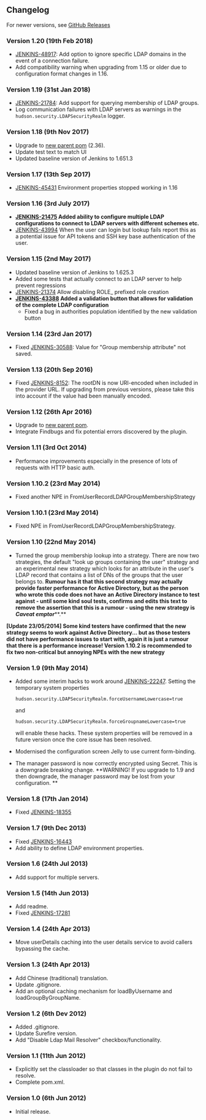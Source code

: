## Changelog

For newer versions, see [GitHub Releases](https://github.com/jenkinsci/ldap-plugin/releases)

### Version 1.20 (19th Feb 2018)

-   [JENKINS-48917](https://issues.jenkins-ci.org/browse/JENKINS-48917):
    Add option to ignore specific LDAP domains in the event of a
    connection failure.
-   Add compatibility warning when upgrading from 1.15 or older due to
    configuration format changes in 1.16.

### Version 1.19 (31st Jan 2018)

-   [JENKINS-21784](https://issues.jenkins-ci.org/browse/JENKINS-21784):
    Add support for querying membership of LDAP groups.
-   Log communication failures with LDAP servers as warnings in the
    `hudson.security.LDAPSecurityRealm` logger.

### Version 1.18 (9th Nov 2017)

-   Upgrade to [new parent
    pom](https://github.com/jenkinsci/plugin-pom) (2.36).
-   Update test text to match UI
-   Updated baseline version of Jenkins to 1.651.3

### Version 1.17 (13th Sep 2017)

-   [JENKINS-45431](https://issues.jenkins-ci.org/browse/JENKINS-45431) Environment
    properties stopped working in 1.16

### Version 1.16 (3rd July 2017)

-   **[JENKINS-21475](https://issues.jenkins-ci.org/browse/JENKINS-21475) Added
    ability to configure multiple LDAP configurations to connect to LDAP
    servers with **different schemes etc.****
-   [JENKINS-43994](https://issues.jenkins-ci.org/browse/JENKINS-43994) When
    the user can login but lookup fails report this as a potential issue
    for API tokens and SSH key base authentication of the user.

### Version 1.15 (2nd May 2017)

-   Updated baseline version of Jenkins to 1.625.3
-   Added some tests that actually connect to an LDAP server to help
    prevent regressions
-   [JENKINS-21374](https://issues.jenkins-ci.org/browse/JENKINS-21374)
    Allow disabling ROLE\_ prefixed role creation
-   **[JENKINS-43388](https://issues.jenkins-ci.org/browse/JENKINS-43388)
    Added a validation button that allows for validation of the complete
    LDAP configuration**
    -   Fixed a bug in authorities population identified by the new
        validation button

### Version 1.14 (23rd Jan 2017)

-   Fixed
    [JENKINS-30588](https://issues.jenkins-ci.org/browse/JENKINS-30588):
    Value for "Group membership attribute" not saved.

### Version 1.13 (20th Sep 2016)

-   Fixed
    [JENKINS-8152](https://issues.jenkins-ci.org/browse/JENKINS-8152):
    The rootDN is now URI-encoded when included in the provider URL. If
    upgrading from previous versions, please take this into account if
    the value had been manually encoded.

### Version 1.12 (26th Apr 2016)

-   Upgrade to [new parent
    pom](https://github.com/jenkinsci/plugin-pom).
-   Integrate Findbugs and fix potential errors discovered by the
    plugin.

### Version 1.11 (3rd Oct 2014)

-   Performance improvements especially in the presence of lots of
    requests with HTTP basic auth.

### Version 1.10.2 (23rd May 2014)

-   Fixed another NPE in FromUserRecordLDAPGroupMembershipStrategy

### Version 1.10.1 (23rd May 2014)

-   Fixed NPE in FromUserRecordLDAPGroupMembershipStrategy.

### Version 1.10 (22nd May 2014)

-   Turned the group membership lookup into a strategy. There are now
    two strategies, the default "look up groups containing the user"
    strategy and an experimental new strategy which looks for an
    attribute in the user's LDAP record that contains a list of DNs of
    the groups that the user belongs to. **Rumour has it that this
    second strategy may actually provide faster performance for Active
    Directory, but as the person who wrote this code does not have an
    Active Directory instance to test against - until some kind soul
    tests, confirms and edits this text to remove the assertion that
    this is a rumour - using the new strategy is** ***Caveat
    emptor*****.**

**\[Update 23/05/2014\] Some kind testers have confirmed that the new
strategy seems to work against Active Directory... but as those testers
did not have performance issues to start with, again it is just a rumour
that there is a performance increase! Version 1.10.2 is recommended to
fix two non-critical but annoying NPEs with the new strategy**

### Version 1.9 (9th May 2014)

-   Added some interim hacks to work around
    [JENKINS-22247](https://issues.jenkins-ci.org/browse/JENKINS-22247).
    Setting the temporary system properties 

        hudson.security.LDAPSecurityRealm.forceUsernameLowercase=true

    and 

        hudson.security.LDAPSecurityRealm.forceGroupnameLowercase=true

    will enable these hacks. These system properties will be removed in
    a future version once the core issue has been resolved.

-   Modernised the configuration screen Jelly to use current
    form-binding.
-   The manager password is now correctly encrypted using Secret. This
    is a downgrade breaking change. **WARNING! If you upgrade to 1.9 and
    then downgrade, the manager password may be lost from your
    configuration. **

### Version 1.8 (17th Jan 2014)

-   Fixed
    [JENKINS-18355](https://issues.jenkins-ci.org/browse/JENKINS-18355)

### Version 1.7 (9th Dec 2013)

-   Fixed
    [JENKINS-16443](https://issues.jenkins-ci.org/browse/JENKINS-16443)
-   Add ability to define LDAP environment properties.

### Version 1.6 (24th Jul 2013)

-   Add support for multiple servers.

### Version 1.5 (14th Jun 2013)

-   Add readme.
-   Fixed
    [JENKINS-17281](https://issues.jenkins-ci.org/browse/JENKINS-17281)

### Version 1.4 (24th Apr 2013)

-   Move userDetails caching into the user details service to avoid
    callers bypassing the cache.

### Version 1.3 (24th Apr 2013)

-   Add Chinese (traditional) translation.
-   Update .gitignore.
-   Add an optional caching mechanism for loadByUsername and
    loadGroupByGroupName.

### Version 1.2 (6th Dev 2012)

-   Added .gitignore.
-   Update Surefire version.
-   Add "Disable Ldap Mail Resolver" checkbox/functionality.

### Version 1.1 (11th Jun 2012)

-   Explicitly set the classloader so that classes in the plugin do not
    fail to resolve.
-   Complete pom.xml.

### Version 1.0 (6th Jun 2012)

-   Initial release.
